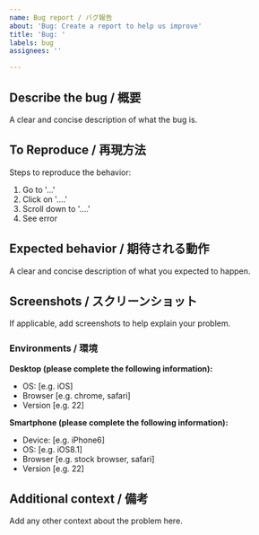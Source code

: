 ```yaml
---
name: Bug report / バグ報告
about: 'Bug: Create a report to help us improve'
title: 'Bug: '
labels: bug
assignees: ''

---
```


## Describe the bug / 概要
A clear and concise description of what the bug is.

## To Reproduce / 再現方法
Steps to reproduce the behavior:
1. Go to '...'
2. Click on '....'
3. Scroll down to '....'
4. See error

## Expected behavior / 期待される動作
A clear and concise description of what you expected to happen.

## Screenshots / スクリーンショット
If applicable, add screenshots to help explain your problem.

### Environments / 環境
**Desktop (please complete the following information):**
 - OS: [e.g. iOS]
 - Browser [e.g. chrome, safari]
 - Version [e.g. 22]

**Smartphone (please complete the following information):**
 - Device: [e.g. iPhone6]
 - OS: [e.g. iOS8.1]
 - Browser [e.g. stock browser, safari]
 - Version [e.g. 22]

## Additional context / 備考
Add any other context about the problem here.
